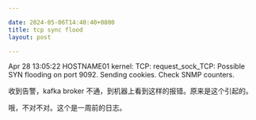 ```yaml
---

date: 2024-05-06T14:40:40+0800
title: tcp sync flood
layout: post

---
```


Apr 28 13:05:22 HOSTNAME01 kernel: TCP: request_sock_TCP: Possible SYN flooding on port 9092. Sending cookies.  Check SNMP counters.

收到告警，kafka broker 不通，到机器上看到这样的报错。原来是这个引起的。

哦，不对不对。这个是一周前的日志。

